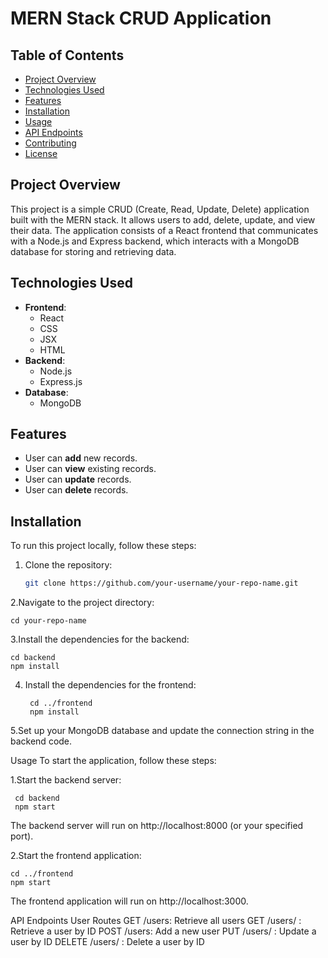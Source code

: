 # MERN Stack CRUD Application

## Table of Contents
- [Project Overview](#project-overview)
- [Technologies Used](#technologies-used)
- [Features](#features)
- [Installation](#installation)
- [Usage](#usage)
- [API Endpoints](#api-endpoints)
- [Contributing](#contributing)
- [License](#license)

## Project Overview
This project is a simple CRUD (Create, Read, Update, Delete) application built with the MERN stack. It allows users to add, delete, update, and view their data. The application consists of a React frontend that communicates with a Node.js and Express backend, which interacts with a MongoDB database for storing and retrieving data.

## Technologies Used
- **Frontend**: 
  - React
  - CSS
  - JSX
  - HTML
- **Backend**: 
  - Node.js
  - Express.js
- **Database**: 
  - MongoDB

## Features
- User can **add** new records.
- User can **view** existing records.
- User can **update** records.
- User can **delete** records.

## Installation
To run this project locally, follow these steps:

1. Clone the repository:
   ```bash
   git clone https://github.com/your-username/your-repo-name.git
2.Navigate to the project directory:

    cd your-repo-name
3.Install the dependencies for the backend:

    cd backend
    npm install
4. Install the dependencies for the frontend:
   
        cd ../frontend
        npm install
5.Set up your MongoDB database and update the connection string in the backend code.

Usage
To start the application, follow these steps:

1.Start the backend server:

     cd backend
     npm start
The backend server will run on http://localhost:8000 (or your specified port).

2.Start the frontend application:
 
    cd ../frontend
    npm start
The frontend application will run on http://localhost:3000.


API Endpoints
User Routes
GET /users: Retrieve all users
GET /users/
: Retrieve a user by ID
POST /users: Add a new user
PUT /users/
: Update a user by ID
DELETE /users/
: Delete a user by ID
  
        

 


 



    



